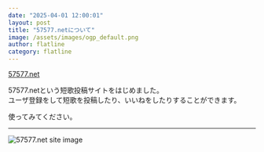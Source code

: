```yaml
---
date: "2025-04-01 12:00:01"
layout: post
title: "57577.netについて"
image: /assets/images/ogp_default.png
author: flatline
category: flatline
---
```


[57577.net](https://57577.net/)

57577.netという短歌投稿サイトをはじめました。  
ユーザ登録をして短歌を投稿したり、いいねをしたりすることができます。

使ってみてください。

---

<img src="https://images.tanka.cc/57577-net.gif" alt="57577.net site image" class="responsive-img">
